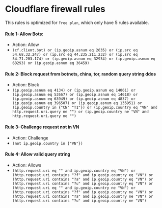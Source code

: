 # Cloudflare firewall rules
This rules is optimized for `Free plan`, which only have 5 rules available.

#### Rule 1: Allow Bots:
* Action: Allow
* ` (cf.client.bot) or (ip.geoip.asnum eq 2635) or (ip.src eq 54.68.32.247) or (ip.src eq 44.235.211.232) or (ip.src eq 54.71.203.174) or (ip.geoip.asnum eq 32934) or (ip.geoip.asnum eq 63293) or (ip.geoip.asnum eq 36459) `

#### Rule 2: Block request from botnets, china, tor, random query string ddos
* Action: Block
* ``` (ip.geoip.asnum eq 4134) or (ip.geoip.asnum eq 14061) or (ip.geoip.asnum eq 53667) or (ip.geoip.asnum eq 14618) or (ip.geoip.asnum eq 63949) or (ip.geoip.asnum eq 4837) or (ip.geoip.asnum eq 396507) or (ip.geoip.asnum eq 135951) or (ip.geoip.country in {"CN" "T1"}) or (ip.geoip.country eq "VN" and http.request.uri.query ne "") or (ip.geoip.country ne "VN" and http.request.uri.query ne "") ```

#### Rule 3: Challenge request not in VN
* Action: Challenge
* ``` (not ip.geoip.country in {"VN"}) ```

#### Rule 4: Allow valid query string
* Action: Allows
* ``` (http.request.uri eq "" and ip.geoip.country eq "VN") or (http.request.uri contains "?f" and ip.geoip.country eq "VN") or (http.request.uri contains "?a" and ip.geoip.country eq "VN") or (http.request.uri contains "?u" and ip.geoip.country eq "VN") or (http.request.uri eq "" and ip.geoip.country ne "VN") or (http.request.uri contains "?f" and ip.geoip.country ne "VN") or (http.request.uri contains "?a" and ip.geoip.country ne "VN") or (http.request.uri contains "?u" and ip.geoip.country ne "VN") ```
